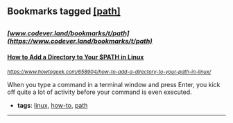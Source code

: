 ## Bookmarks tagged [[path]](https://www.codever.land/search?q=[path])

_<sup><sup>[www.codever.land/bookmarks/t/path](https://www.codever.land/bookmarks/t/path)</sup></sup>_
---
#### [How to Add a Directory to Your $PATH in Linux](https://www.howtogeek.com/658904/how-to-add-a-directory-to-your-path-in-linux/)
_<sup>https://www.howtogeek.com/658904/how-to-add-a-directory-to-your-path-in-linux/</sup>_

When you type a command in a terminal window and press Enter, you kick off quite a lot of activity before your command is even executed.
* **tags**: [linux](../tagged/linux.md), [how-to](../tagged/how-to.md), [path](../tagged/path.md)
---

